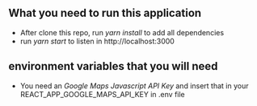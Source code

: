 ## What you need to run this application
 - After clone this repo, run *yarn install* to add all dependencies
 - run *yarn start* to listen in http://localhost:3000

## environment variables that you will need
 - You need an *Google Maps Javascript API Key* and insert that in your REACT_APP_GOOGLE_MAPS_API_KEY in .env file